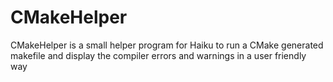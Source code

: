 # CMakeHelper
CMakeHelper is a small helper program for Haiku to run a CMake generated makefile and display the compiler errors and warnings in a user friendly way
